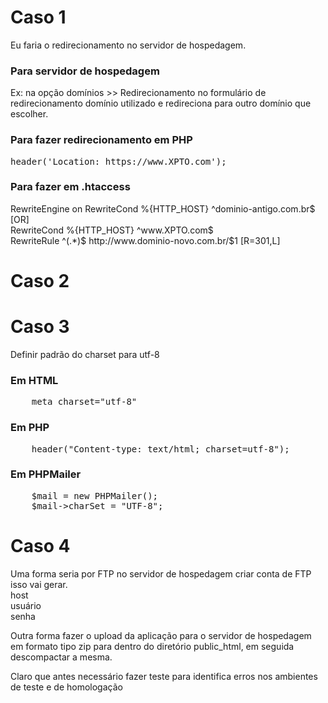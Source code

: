 <h1> Caso 1</h1>

Eu faria o redirecionamento no servidor de hospedagem. <br>
<h3>Para servidor de hospedagem</h3>
Ex: na opção domínios >> Redirecionamento 
no formulário de redirecionamento domínio utilizado e redireciona para outro domínio que escolher.

<h3>Para fazer redirecionamento em PHP</h3> 
<pre>
header('Location: https://www.XPTO.com');
</pre>
<h3>Para fazer em .htaccess</h3>
 RewriteEngine on
 RewriteCond %{HTTP_HOST} ^dominio-antigo.com.br$ [OR]<br>
 RewriteCond %{HTTP_HOST} ^www.XPTO.com$<br>
 RewriteRule ^(.*)$ http://www.dominio-novo.com.br/$1 [R=301,L]<br>

<h1> Caso 2</h1>
<h1> Caso 3</h1>
   Definir padrão do charset para utf-8
<h3>Em HTML</h3>
<pre>
    meta charset="utf-8"
</pre>
<h3>Em PHP</h3>
<pre>
    header("Content-type: text/html; charset=utf-8");
</pre>
<h3>Em PHPMailer</h3>

<pre>
    $mail = new PHPMailer(); 
    $mail->charSet = "UTF-8";
</pre>

<h1> Caso 4</h1>

Uma forma seria por FTP no servidor de hospedagem criar conta de FTP isso vai gerar.<br> 
host<br> 
usuário<br>
senha<br> 

Outra forma fazer o upload da aplicação para o servidor de hospedagem em formato tipo zip para dentro do diretório public_html, em seguida descompactar a mesma.

Claro que antes necessário fazer teste para identifica erros nos ambientes de teste e de homologação